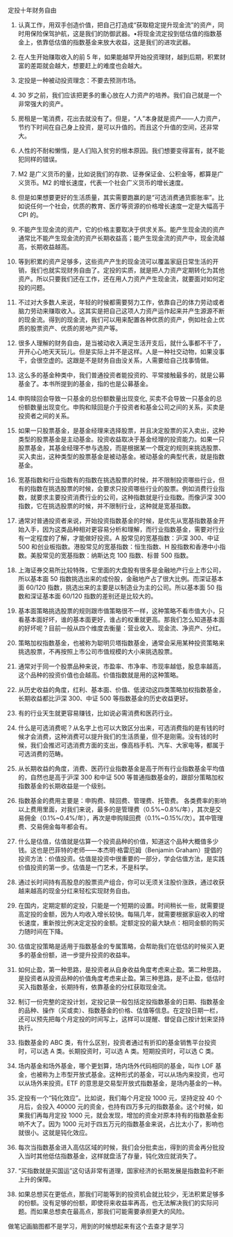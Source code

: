 定投十年财务自由

1. 认真工作，用双手创造价值，把自己打造成“获取稳定提升现金流”的资产，同时用保险保驾护航，这是我们的防御武器。•将现金流定投到低估值的指数基金上，依靠低估值的指数基金来放大收益，这是我们的进攻武器。

2. 在人生开始赚取收入的前 5 年，如果能越早开始投资理财，越到后期，积累财富的差距就会越大，想要赶上的难度也会越大。
3. 定投是一种被动投资理念：不要去预测市场。

4. 30 岁之前，我们应该把更多的重心放在人力资产的培养。我们自己就是一个非常强大的资产。

5. 房租是一笔消费，花出去就没有了。但是，“人”本身就是资产——人力资产，节约下时间在自己身上投资，是可以升值的。而且这个升值的空间，还非常大。

6. 人性的不耐和懒惰，是人们陷入贫穷的根本原因。我们想要变得富有，就不能犯同样的错误。

7. M2 是广义货币的量，比如说我们的存款、证券保证金、公积金等，都算是广义货币。M2 的增长速度，代表一个社会广义货币的增长速度。

8. 但是如果想要更好的生活质量，其实需要跑赢的是“可选消费通货膨胀率”。比如说任何一个社会，优质的教育、医疗等资源的价格增长速度一定是大幅高于 CPI 的。

9. 不能产生现金流的资产，它的价格主要取决于供求关系。能产生现金流的资产通常比不能产生现金流的资产长期收益高；能产生现金流的资产中，现金流越高，长期收益越高。

10. 等到积累的资产足够多，这些资产产生的现金流可以覆盖家庭日常生活的开销，我们也就实现财务自由了。定投的实质，就是把人力资产定期转化为其他资产。所以只要我们还在工作，还在用人力资产产生现金流，就要面对如何定投的问题。

11. 不过对大多数人来说，年轻的时候都需要努力工作，依靠自己的体力劳动或者脑力劳动来赚取收入。这其实是把自己这项人力资产运作起来并产生源源不断的现金流。得到的现金流，我们可以用来配置各种优质的资产，例如社会上优质的股票资产、优质的房地产资产等。

12. 很多人理解的财务自由，是当被动收入满足生活开支后，就什么事都不干了，开开心心地天天玩儿。但是实际上并不是这样。人是一种社交动物，如果没事干，会很空虚的。这跟是不是财务自由没关系，人需要给自己找事情做。

13. 这么多的基金种类中，我们普通投资者能投资的、平常接触最多的，就是公募基金了。本书所提到的基金，指的也是公募基金。

14. 申购赎回会导致一只基金的总份额数量出现变化, 买卖不会导致一只基金的总份额数量出现变化。申购和赎回是介于投资者和基金公司之间的关系，买卖是投资者之间的关系。

15. 如果一只股票基金，是基金经理来选择股票，并且决定股票的买入卖出，这种类型的股票基金是主动基金。投资收益取决于基金经理的投资能力。如果一只股票基金，其基金经理不参与选股，而是根据某一个既定的规则来挑选股票、买入卖出，这种类型的股票基金是被动基金。被动基金的典型代表，就是指数基金。

16. 宽基指数和行业指数有的指数在挑选股票的时候，并不限制投资哪些行业，但有的指数在挑选股票的时候，会要求只投资哪些行业的股票。例如消费行业指数，就要求主要投资消费行业的公司，这种指数就是行业指数。而像沪深 300 指数，它在挑选股票的时候，并不限制行业，这种就是宽基指数。

17. 通常对普通投资者来说，开始投资指数基金的时候，是优先从宽基指数基金开始入手，因为这类品种相对更容易分析和理解，而行业指数基金，需要对行业有一定程度的了解，才能做好投资。A 股常见的宽基指数：沪深 300、中证 500 和创业板指数。港股常见的宽基指数：恒生指数、H 股指数和香港中小指数。美股常见的宽基指数：纳斯达克 100 指数、标普 500 指数。

18. 上海证券交易所比较特殊，它里面的大盘股有很多是金融地产行业上市公司，所以基本面 50 指数挑选出来的成份股，金融地产占了很大比例。而深证基本面 60/120 指数，挑选出来的主要是以制造业为主的公司。所以基本面 50 指数和深证基本面 60/120 指数的差别还是比较大的。

19. 基本面策略挑选股票的规则跟市值策略很不一样，这种策略不看市值大小，只看基本面好坏，谁的基本面更好，谁占的权重就更高。那我们怎么知道基本面的好坏呢？目前一般从四个维度去衡量：营业收入、现金流、净资产、分红。

20. 策略加权指数基金，也被称为聪明贝塔指数基金，通常会采用某种投资策略来挑选股票，不再按照上市公司市值规模的大小来挑选股票。

21. 通常对于同一个股票品种来说，市盈率、市净率、市现率越低，股息率越高，这个品种的投资价值也会越高。价值指数就是用的这种策略。

22. 从历史收益的角度，红利、基本面、价值、低波动这四类策略加权指数基金，长期收益都比沪深 300、中证 500 等指数基金的历史收益更好。

23. 有的行业天生就更容易赚钱，比如说必需消费和医药行业。

24. 什么是可选消费呢？从名字上也可以大致区分出来，可选消费指的是有钱的时候才会消费，这种消费可以提升我们的生活质量，但不是刚需。没有钱的时候，我们会推迟可选消费方面的支出，像高档手机、汽车、大家电等，都属于可选消费的范畴。

25. 从长期收益的角度，消费、医药行业指数基金是高于所有行业指数基金平均值的，自然也是高于沪深 300 和中证 500 等普通指数基金的，跟部分策略加权指数基金的长期收益是一个级别。

26. 指数基金的费用主要是：申购费、赎回费、管理费、托管费。 各类费率的影响以上费用里面，对我们来说，最多的是管理费（0.5%~0.8%/年），其次是交易佣金（0.1%~0.4%/年），再次是申购赎回费（0.1%~0.15%/次）。其中管理费、交易佣金每年都会有。

27. 什么是估值，估值就是估算一个投资品种的价值，知道这个品种大概值多少钱。这也是巴菲特的老师——本杰明·格雷厄姆（Benjamin Graham）提倡的投资方法：价值投资。估值是投资中很重要的一部分，学会估值方法，是实践价值投资的第一步。估值是一门艺术，不是科学。

28. 通过长时间持有高股息的股票资产组合，你可以无须关注股价涨跌，通过收获越来越高的现金分红来轻松实现财务自由。

29. 在国内，定期定额的定投，只能是一个短期的设置。时间稍长一些，就需要提高定投的金额，因为人均收入增长较快。每隔几年，就需要根据家庭收入的增长速度，重新按比例决定定投的金额。定额定投的最大缺点：相同金额的购买力随时间在下降。

30. 估值定投策略是适用于指数基金的专属策略，会帮助我们在低估的时候买入更多的基金份额，进一步提升投资的收益率。

31. 如何止盈，第一种思路，是投资者从自身收益角度考虑来止盈。第二种思路，是投资者从投资品种的价值角度考虑来止盈。第三种思路，是不止盈，低估时买入指数基金，长期持有，依靠基金的分红获取现金流。

32. 制订一份完整的定投计划，定投记录一般包括定投指数基金的日期、指数基金的品种、操作（买或卖）、指数基金的价格、估值等信息。在定投日期一栏，还可以预先把每个月定投的时间写上，这样可以提醒、督促自己按计划来坚持执行。

33. 指数基金的 ABC 类，有什么区别，投资者通过有折扣的基金销售平台投资时，可以选 A 类。长期投资时，可以选 A 类。短期投资时，可以选 C 类。

34. 场内基金和场外基金，哪个更划算，场内场外代码相同的基金，叫作 LOF 基金，也被称为上市型开放式基金。这种形式的基金，可以从场内来投资，也可以从场外来投资。ETF 的意思是交易型开放式指数基金，是场内基金的一种。

35. 定投有一个“钝化效应”。比如说，我们每个月定投 1000 元，坚持定投 40 个月后，会投入 40000 元的资金，也持有四万多元的指数基金。这个时候，如果我们再每月定投 1000 元，就会发现，增加的资金对原本持有的指数基金影响不大了。因为 1000 元对于四五万元的指数基金来说，占比太小了，影响也就很小。这就是钝化效应。

36. 每次当指数基金进入高估区域的时候，我们会分批卖出，得到的资金再分批投入当时其他低估指数基金，这样就盘活了存量，钝化效应就消失了。

37. “买指数就是买国运”这句话非常有道理，国家经济的长期发展是指数盈利不断上升的保障。

38. 如果总想买在更低点，那我们可能等到的投资机会就比较少，无法积累足够多的份额。没有足够的份额，即使将来收益率再高，也无法解决我们的实际问题。而如果总想卖在最高点，那我们可能需要承担更大的风险。

做笔记画脑图都不是学习，用到的时候想起来有这个去查才是学习
